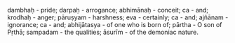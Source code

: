 dambhaḥ - pride; darpaḥ - arrogance; abhimānaḥ - conceit; ca - and; krodhaḥ - anger; pāruṣyam - harshness; eva - certainly; ca - and; ajñānam - ignorance; ca - and; abhijātasya - of one who is born of; pārtha - O son of Pṛthā; sampadam - the qualities; āsurīm - of the demoniac nature.